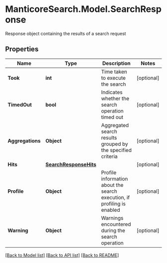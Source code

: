 # ManticoreSearch.Model.SearchResponse
Response object containing the results of a search request

## Properties

Name | Type | Description | Notes
------------ | ------------- | ------------- | -------------
**Took** | **int** | Time taken to execute the search | [optional] 
**TimedOut** | **bool** | Indicates whether the search operation timed out | [optional] 
**Aggregations** | **Object** | Aggregated search results grouped by the specified criteria | [optional] 
**Hits** | [**SearchResponseHits**](SearchResponseHits.md) |  | [optional] 
**Profile** | **Object** | Profile information about the search execution, if profiling is enabled | [optional] 
**Warning** | **Object** | Warnings encountered during the search operation | [optional] 

[[Back to Model list]](../README.md#documentation-for-models) [[Back to API list]](../README.md#documentation-for-api-endpoints) [[Back to README]](../README.md)

